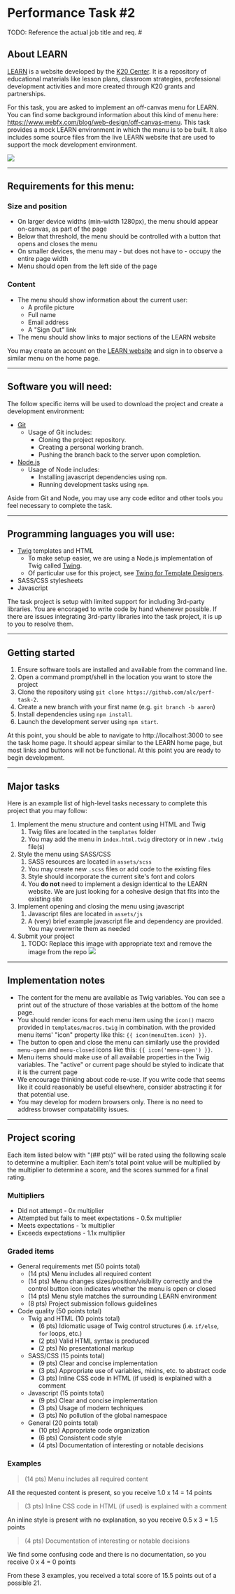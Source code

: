 # Performance Task #2

TODO: Reference the actual job title and req. #

## About LEARN

[LEARN](https://learn.k20center.ou.edu) is a website developed by the [K20 Center](https://k20center.ou.edu). It is a repository of educational materials
like lesson plans, classroom strategies, professional development activities and more created through K20 grants and
partnerships.

For this task, you are asked to implement an off-canvas menu for LEARN. You can find some background information about
this kind of menu here: https://www.webfx.com/blog/web-design/off-canvas-menu. This task provides a mock LEARN
environment in which the menu is to be built. It also includes some source files from the live LEARN website that
are used to support the mock development environment.

![](demo.gif)

---

## Requirements for this menu:

### Size and position

- On larger device widths (min-width 1280px), the menu should appear on-canvas, as part of the page
- Below that threshold, the menu should be controlled with a button that opens and closes the menu
- On smaller devices, the menu may - but does not have to - occupy the entire page width
- Menu should open from the left side of the page

### Content

- The menu should show information about the current user:
    - A profile picture
    - Full name
    - Email address
    - A "Sign Out" link
- The menu should show links to major sections of the LEARN website

You may create an account on the [LEARN website](https://learn.k20center.ou.edu) and sign in to observe a similar menu
on the home page.

---

## Software you will need:

The follow specific items will be used to download the project and create a development environment:

- [Git](https://git-scm.com/)
    - Usage of Git includes:
        - Cloning the project repository.
        - Creating a personal working branch.
        - Pushing the branch back to the server upon completion.
- [Node.js](https://nodejs.org/en/)
    - Usage of Node includes:
        - Installing javascript dependencies using `npm`.
        - Running development tasks using `npm`.

Aside from Git and Node, you may use any code editor and other tools you feel necessary to complete the task.

---

## Programming languages you will use:

- [Twig](https://twig.symfony.com/) templates and HTML
    - To make setup easier, we are using a Node.js implementation of Twig
      called [Twing](https://nightlycommit.github.io/twing/).
    - Of particular use for this project,
      see [Twing for Template Designers](https://nightlycommit.github.io/twing/templates.html).
- SASS/CSS stylesheets
- Javascript

The task project is setup with limited support for including 3rd-party libraries. You are encoraged to write code by
hand whenever possible. If there are issues integrating 3rd-party libraries into the task project, it is up to you to
resolve them.

---

## Getting started

1. Ensure software tools are installed and available from the command line.
2. Open a command prompt/shell in the location you want to store the project
3. Clone the repository using `git clone https://github.com/alc/perf-task-2`.
4. Create a new branch with your first name (e.g. `git branch -b aaron`)
5. Install dependencies using `npm install`.
6. Launch the development server using `npm start`.

At this point, you should be able to navigate to http://localhost:3000 to see the task home page. It should appear
similar to the LEARN home page, but most links and buttons will not be functional. At this point you are ready to begin
development.

---

## Major tasks

Here is an example list of high-level tasks necessary to complete this project that you may follow:

1. Implement the menu structure and content using HTML and Twig
    1. Twig files are located in the `templates` folder
    2. You may add the menu in `index.html.twig` directory or in new `.twig` file(s)
2. Style the menu using SASS/CSS
    1. SASS resources are located in `assets/scss`
    2. You may create new `.scss` files or add code to the existing files
    3. Style should incorporate the current site's font and colors
    4. You **do not** need to implement a design identical to the LEARN website. We are just looking for a cohesive
       design
       that fits into the existing site
3. Implement opening and closing the menu using javascript
    1. Javascript files are located in `assets/js`
    2. A (very) brief example javascript file and dependency are provided. You may overwrite them as needed
4. Submit your project
    1. TODO: Replace this image with appropriate text and remove the image from the repo
       ![](submission-instructions.png)

---

## Implementation notes

- The content for the menu are available as Twig variables. You can see a print out of the structure of those variables
  at the bottom of the home page.
- You should render icons for each menu item using the `icon()` macro provided in `templates/macros.twig` in
  combination.
  with the provided menu items' "icon" property like this: ```{{ icon(menuItem.icon) }}```.
- The button to open and close the menu can similarly use the provided `menu-open` and `menu-closed` icons like this:
  ```{{ icon('menu-open') }}```.
- Menu items should make use of all available properties in the Twig variables. The "active" or current page should be
  styled to indicate that it is the current page
- We encourage thinking about code re-use. If you write code that seems like it could reasonably be useful elsewhere,
  consider abstracting it for that potential use.
- You may develop for modern browsers only. There is no need to address browser compatability issues.

---

## Project scoring

Each item listed below with "(## pts)" will be rated using the following scale to determine a multiplier. Each item's
total point value will be multiplied by the multiplier to determine a score, and the scores summed for a final rating.

### Multipliers

- Did not attempt - 0x multiplier
- Attempted but fails to meet expectations - 0.5x multiplier
- Meets expectations - 1x multiplier
- Exceeds expectations - 1.1x multiplier

### Graded items

- General requirements met (50 points total)
    - (14 pts) Menu includes all required content
    - (14 pts) Menu changes sizes/position/visibility correctly and the control button icon indicates whether the menu
      is open or closed
    - (14 pts) Menu style matches the surrounding LEARN environment
    - (8 pts) Project submission follows guidelines
- Code quality (50 points total)
    - Twig and HTML (10 points total)
        - (6 pts) Idiomatic usage of Twig control structures (i.e. `if/else`, `for` loops, etc.)
        - (2 pts) Valid HTML syntax is produced
        - (2 pts) No presentational markup
    - SASS/CSS (15 points total)
        - (9 pts) Clear and concise implementation
        - (3 pts) Appropriate use of variables, mixins, etc. to abstract code
        - (3 pts) Inline CSS code in HTML (if used) is explained with a comment
    - Javascript (15 points total)
        - (9 pts) Clear and concise implementation
        - (3 pts) Usage of modern techniques
        - (3 pts) No pollution of the global namespace
    - General (20 points total)
        - (10 pts) Appropriate code organization
        - (6 pts) Consistent code style
        - (4 pts) Documentation of interesting or notable decisions

### Examples

> (14 pts) Menu includes all required content

All the requested content is present, so you receive 1.0 x 14 = 14 points

> (3 pts) Inline CSS code in HTML (if used) is explained with a comment

An inline style is present with no explanation, so you receive 0.5 x 3 = 1.5 points

> (4 pts) Documentation of interesting or notable decisions

We find some confusing code and there is no documentation, so you receive 0 x 4 = 0 points

From these 3 examples, you received a total score of 15.5 points out of a possible 21. 